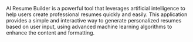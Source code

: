 AI Resume Builder is a powerful tool that leverages artificial intelligence to help users create professional resumes quickly and easily. This application provides a simple and interactive way to generate personalized resumes based on user input, using advanced machine learning algorithms to enhance the content and formatting. 
